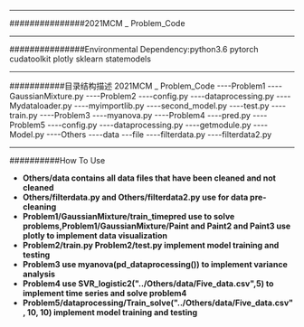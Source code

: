 

----------
###############2021MCM _ Problem_Code

----------
###############Environmental Dependency:python3.6 pytorch cudatoolkit plotly sklearn statemodels

----------

###########目录结构描述
    2021MCM _ Problem_Code
      ----Problem1
          ----GaussianMixture.py
      ----Problem2
          ----config.py
          ----dataprocessing.py
          ----Mydataloader.py
          ----myimportlib.py
          ----second_model.py
          ----test.py
          ----train.py
      ----Problem3
          ----myanova.py
      ----Problem4
          ----pred.py
      ----Problem5
          ----config.py
          ----dataprocessing.py
          ----getmodule.py
          ----Model.py
      ----Others
          ----data
              ---file
          ----filterdata.py
          ----filterdata2.py

----------
##########How To Use
- **Others/data contains all data files that have been cleaned and not cleaned**
- **Others/filterdata.py and Others/filterdata2.py use for data pre-cleaning**
- **Problem1/GaussianMixture/train_timepred use to solve problems,Problem1/GaussianMixture/Paint and Paint2 and Paint3 use plotly to implement data visualization**
- **Problem2/train.py Problem2/test.py implement model training and testing**
- **Problem3 use myanova(pd_dataprocessing()) to implement variance analysis**
- **Problem4 use SVR_logistic2("../Others/data/Five_data.csv",5) to implement time series and solve problem4**
- **Problem5/dataprocessing/Train_solve("../Others/data/Five_data.csv", 10, 10) implement model training and testing**




